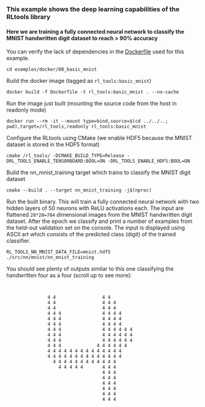 ### This example shows the deep learning capabilities of the RLtools library
#### Here we are training a fully connected neural network to classify the MNIST handwritten digit dataset to reach > 90% accuracy
You can verify the lack of dependencies in the [Dockerfile](Dockerfile) used for this example.
```
cd examples/docker/00_basic_mnist
```
Build the docker image (tagged as `rl_tools:basic_mnist`)
```
docker build -f Dockerfile -t rl_tools:basic_mnist . --no-cache
```
Run the image just built (mounting the source code from the host in readonly mode)
```
docker run --rm -it --mount type=bind,source=$(cd ../../..; pwd),target=/rl_tools,readonly rl_tools:basic_mnist
```
Configure the RLtools using CMake (we enable HDF5 because the MNIST dataset is stored in the HDF5 format)
```
cmake /rl_tools/ -DCMAKE_BUILD_TYPE=Release -DRL_TOOLS_ENABLE_TENSORBOARD:BOOL=ON -DRL_TOOLS_ENABLE_HDF5:BOOL=ON
```
Build the nn_mnist_training target which trains to classify the MNIST digit dataset
```
cmake --build . --target nn_mnist_training -j$(nproc)
```
Run the built binary. This will train a fully connected neural network with two hidden layers of 50 neurons with ReLU activations each. The input are flattened `28*28=784` dimensional images from the MNIST handwritten digit dataset. After the epoch we classify and print a number of examples from the held-out validation set on the console. The input is displayed using ASCII art which consists of the predicted class (digit) of the trained classifier.
```
RL_TOOLS_NN_MNIST_DATA_FILE=mnist.hdf5 ./src/nn/mnist/nn_mnist_training
```

You should see plenty of outputs similar to this one classifying the handwritten four as a four (scroll up to see more):
```
                                                        
                                                        
               4 4                 4 4                  
               4 4                 4 4 4                
               4 4                 4 4 4                
               4 4 4               4 4 4 4              
               4 4 4               4 4 4 4              
               4 4 4               4 4 4 4              
               4 4 4               4 4 4 4 4 4          
               4 4 4               4 4 4 4 4 4          
               4 4 4               4 4 4 4 4 4          
               4 4 4             4 4 4 4 4 4            
               4 4 4 4 4 4 4 4 4 4 4 4 4 4              
               4 4 4 4 4 4 4 4 4 4 4 4 4 4              
                 4 4 4 4 4 4 4 4 4 4 4 4                
                   4 4 4 4 4       4 4 4                
                                   4 4 4                
                                   4 4 4                
                                   4 4 4                
                                   4 4 4                
                                   4 4 4                
                                   4 4 4                
                                                        
                                                        
```
